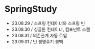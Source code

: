 # SpringStudy

- 23.08.29 / 스프링 컨테이너와 스프링 빈
- 23.08.30 / 싱글톤 컨테이너, 컴포넌트 스캔
- 23.08.31 / 의존관계 자동 주입
- 23.09.01 / 빈 생명주기 콜백
